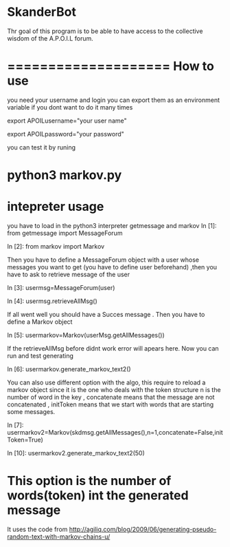 SkanderBot
====================
Thr goal of this program is to be able to have access to the collective wisdom of the A.P.O.I.L forum.

====================
How to use
====================
you need your username and login
you can export them as an environment variable if you dont want to do it many times

export APOILusername="your user name"

export APOILpassword="your password"

you can test it by runing 

python3 markov.py
=======================
intepreter usage
=======================
you have to load in the python3 interpreter getmessage and markov
In [1]: from getmessage import MessageForum

In [2]: from markov import Markov

Then you have to define a MessageForum object with a user whose messages you want to get (you have to define user beforehand)
,then you have to ask to retrieve message of the user

In [3]: usermsg=MessageForum(user)

In [4]: usermsg.retrieveAllMsg()

If all went well you should have a Succes message . Then you have to define a Markov object

In [5]: usermarkov=Markov(userMsg.getAllMessages())

If the retrieveAllMsg before didnt work error will apears here.
Now you can run and test generating

In [6]: usermarkov.generate_markov_text2()

You can also use different option with the algo, this require to reload a markov object since it is the one who deals with the token structure
n is the number of word in the key , concatenate means that the message are not concatenated , initToken means that we start with words that are starting some messages.

In [7]: usermarkov2=Markov(skdmsg.getAllMessages(),n=1,concatenate=False,initToken=True)

In [10]: usermarkov2.generate_markov_text2(50)

This option is the number of words(token) int the generated message
=======================
It uses the code from  http://agiliq.com/blog/2009/06/generating-pseudo-random-text-with-markov-chains-u/
